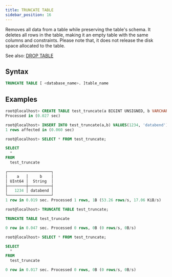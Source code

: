 ```yaml
---
title: TRUNCATE TABLE
sidebar_position: 16
---
```


Removes all data from a table while preserving the table's schema. It deletes all rows in the table, making it an empty table with the same columns and constraints. Please note that, it does not release the disk space allocated to the table.

See also: [DROP TABLE](20-ddl-drop-table.md)

## Syntax

```sql
TRUNCATE TABLE [ <database_name>. ]table_name
```

## Examples

```sql
root@localhost> CREATE TABLE test_truncate(a BIGINT UNSIGNED, b VARCHAR);
Processed in (0.027 sec)

root@localhost> INSERT INTO test_truncate(a,b) VALUES(1234, 'databend');
1 rows affected in (0.060 sec)

root@localhost> SELECT * FROM test_truncate;

SELECT
  *
FROM
  test_truncate

┌───────────────────┐
│    a   │     b    │
│ UInt64 │  String  │
├────────┼──────────┤
│   1234 │ databend │
└───────────────────┘
1 row in 0.019 sec. Processed 1 rows, 1B (53.26 rows/s, 17.06 KiB/s)

root@localhost> TRUNCATE TABLE test_truncate;

TRUNCATE TABLE test_truncate

0 row in 0.047 sec. Processed 0 rows, 0B (0 rows/s, 0B/s)

root@localhost> SELECT * FROM test_truncate;

SELECT
  *
FROM
  test_truncate

0 row in 0.017 sec. Processed 0 rows, 0B (0 rows/s, 0B/s)
```
